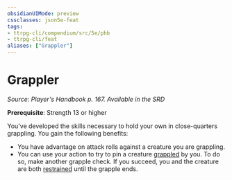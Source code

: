 ```yaml
---
obsidianUIMode: preview
cssclasses: json5e-feat
tags:
- ttrpg-cli/compendium/src/5e/phb
- ttrpg-cli/feat
aliases: ["Grappler"]
---
```

# Grappler
*Source: Player's Handbook p. 167. Available in the <span title='Systems Reference Document (5.1)'>SRD</span>*  

**Prerequisite**: Strength 13 or higher

You've developed the skills necessary to hold your own in close-quarters grappling. You gain the following benefits:

- You have advantage on attack rolls against a creature you are grappling.  
- You can use your action to try to pin a creature [grappled](3-Mechanics/CLI/rules/conditions.md#Grappled) by you. To do so, make another grapple check. If you succeed, you and the creature are both [restrained](3-Mechanics/CLI/rules/conditions.md#Restrained) until the grapple ends.